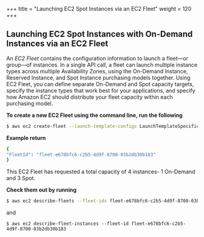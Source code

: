 +++
title = "Launching EC2 Spot Instances via an EC2 Fleet"
weight = 120
+++

## Launching EC2 Spot Instances with On-Demand Instances via an EC2 Fleet

An *EC2 Fleet* contains the configuration information to launch a
fleet—or group—of instances. In a single API call, a fleet can launch
multiple instance types across multiple Availability Zones, using the
On-Demand Instance, Reserved Instance, and Spot Instance purchasing
models together. Using EC2 Fleet, you can define separate On-Demand and
Spot capacity targets, specify the instance types that work best for
your applications, and specify how Amazon EC2 should distribute your
fleet capacity within each purchasing model.

**To create a new EC2 Fleet using the command line, run the following**

```bash
$ aws ec2 create-fleet --launch-template-configs LaunchTemplateSpecification="{LaunchTemplateName=TemplateForSpot,Version=1}" --target-capacity-specification TotalTargetCapacity=4,OnDemandTargetCapacity=1,DefaultTargetCapacityType=spot
```

**Example return**

```bash
{
"FleetId": "fleet-e678bfc6-c2b5-4d9f-8700-03b2db30b183"
}
```

This EC2 Fleet has requested a total capacity of 4 instances- 1 On-Demand and 3 Spot.

**Check them out by running**

```bash
$ aws ec2 describe-fleets --fleet-ids fleet-e678bfc6-c2b5-4d9f-8700-03b2db30b183
```


and

```
$ aws ec2 describe-fleet-instances --fleet-id fleet-e678bfc6-c2b5-4d9f-8700-03b2db30b183
```

<!--
## Launching EC2 Spot Instances via an EC2 Auto Scaling Group

When you create an Auto Scaling group, you must specify the information
needed to configure the Auto Scaling instances and the minimum number of
instances your group must maintain at all times.

To configure Auto Scaling instances, you must specify a launch template,
a launch configuration, or an EC2 instance. We recommend that you use a
launch template to ensure that you can use the latest features of Amazon
EC2.

In order to configure Auto Scaling to use EC2 Spot Instances, you'll
need to create a new version of the launch template to add the
*InstanceMarketOptions* setting.

**To create a new version of the launch template, run**

```bash
$ aws ec2 create-launch-template-version --launch-template-name TemplateForSpot --version-description TemplateForSpotVersion2 --source-version 1 --launch-template-data "{\\"InstanceMarketOptions\\": \\"MarketType\\":\\"spot\\"}}"
```

**Example output**

```bash
{
    "LaunchTemplateVersion": {
        "LaunchTemplateId": "lt-0243ab7ff9821424b",
        "LaunchTemplateName": "TemplateForSpot",
        "VersionNumber": 2,
        "VersionDescription": "TemplateForSpotVersion2",
        "CreateTime": "2018-06-26T05:53:19.000Z",
        "CreatedBy": "arn:aws:iam::123456789012:user/schmutze",
        "DefaultVersion": false,
        "LaunchTemplateData": {
            "NetworkInterfaces": [
                {
                    "DeviceIndex": 0,
                    "SubnetId": "subnet-05ef7d72"
                }
            ],
            "ImageId": "ami-97785bed",
            "InstanceType": "c4.large",
            "TagSpecifications": [
                {
                    "ResourceType": "instance",
                    "Tags": [
                        {
                            "Key": "Name",
                            "Value": "EC2SpotImmersionDay"
                        }
                    ]
                }
            ],
            "InstanceMarketOptions": {
                "MarketType": "spot"
            }
        }
    }
}
```

**To create an Auto Scaling group using a launch template**

1. Open the Amazon EC2 console at <https://console.aws.amazon.com/ec2/>.
1. On the navigation bar at the top of the screen, select the same
    region that you used when you created the launch template.
1. In the navigation pane, choose **Launch Templates**.
1. Select the launch template and choose **Actions**, **Create Auto Scaling group**.
1.  On the **Configure Auto Scaling group details** page, do the following:
    1.  For **Group name**, type a name for your Auto Scaling group.
    1.  For **Launch template version**, choose the version you just made that includes the *InstanceMarketOptions* configured (this should be 2).    
    1.  For **Fleet Composition**, select **Adhere to the launch template**.
    1.  For **Group size**, type 1.
    1.  For **Network**, choose the VPC in which the subnet used in the launch template belongs.
    1.  For **Subnet**, choose the subnet used in the launch template.
    1.  Leave the **Advanced Details** set to default settings.
    1.  Choose **Next: Configure scaling policies**.
1.  On the **Configure scaling policies** page, select **Keep this group at its initial size**, and then choose **Review**.
1.  On the **Review** page, choose **Create Auto Scaling group**.
1.  On the **Auto Scaling group creation status** page,
    choose **Close**.

You have now created an Auto Scaling group configured to launch EC2 Spot
Instances.

-->
